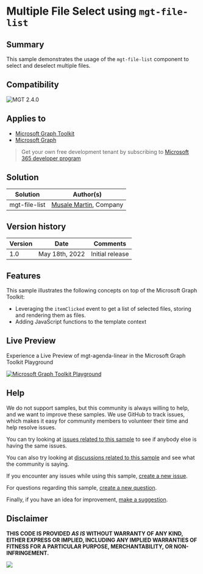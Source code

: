 # Multiple File Select using `mgt-file-list` 

## Summary

This sample demonstrates the usage of the `mgt-file-list` component to select and deselect multiple files.

<!-- ![Linear template](assets/mgt-agenda-linear.png) -->

## Compatibility

![MGT 2.4.0](https://img.shields.io/badge/MGT-2.4.0-green.svg)

## Applies to

* [Microsoft Graph Toolkit](https://docs.microsoft.com/graph/toolkit/overview)
* [Microsoft Graph](https://docs.microsoft.com/graph/)

> Get your own free development tenant by subscribing to [Microsoft 365 developer program](http://aka.ms/o365devprogram)

## Solution

Solution|Author(s)
--------|---------
mgt-file-list | [Musale Martin](https://github.com/musale), Company

## Version history

Version|Date|Comments
-------|----|--------
1.0|May 18th, 2022|Initial release

## Features

This sample illustrates the following concepts on top of the Microsoft Graph Toolkit:

* Leveraging the `itemClicked` event to get a list of selected files, storing and rendering them as files.
* Adding JavaScript functions to the template context


## Live Preview

Experience a Live Preview of mgt-agenda-linear in the Microsoft Graph Toolkit Playground

[![Microsoft Graph Toolkit Playground](https://img.shields.io/badge/Microsoft_Graph_Toolkit-Playground-green.svg)](https://mgt.dev?path=/story/editor--editor&manifest=https://raw.githubusercontent.com/musale/mgt-samples/musale/file-list-multiselect/samples/mgt-file-list-multiselect/assets/mgt-file-list-multiselect.json)

## Help


We do not support samples, but this community is always willing to help, and we want to improve these samples. We use GitHub to track issues, which makes it easy for  community members to volunteer their time and help resolve issues.

You can try looking at [issues related to this sample](https://github.com/pnp/mgt-samples/issues?q=label%3A%22sample%3A%20mgt-agenda-linear%22) to see if anybody else is having the same issues.

You can also try looking at [discussions related to this sample](https://github.com/pnp/mgt-samples/discussions?discussions_q=mgt-agenda-linear) and see what the community is saying.

If you encounter any issues while using this sample, [create a new issue](https://github.com/pnp/mgt-samples/issues/new?assignees=&labels=Needs%3A+Triage+%3Amag%3A%2Ctype%3Abug-suspected%2Csample%3A%20mgt-agenda-linear&template=bug-report.yml&sample=mgt-agenda-linear&authors=@YOURGITHUBUSERNAME&title=mgt-agenda-linear%20-%20).

For questions regarding this sample, [create a new question](https://github.com/pnp/mgt-samples/issues/new?assignees=&labels=Needs%3A+Triage+%3Amag%3A%2Ctype%3Aquestion%2Csample%3A%20mgt-agenda-linear&template=question.yml&sample=mgt-agenda-linear&authors=@YOURGITHUBUSERNAME&title=mgt-agenda-linear%20-%20).

Finally, if you have an idea for improvement, [make a suggestion](https://github.com/pnp/mgt-samples/issues/new?assignees=&labels=Needs%3A+Triage+%3Amag%3A%2Ctype%3Aenhancement%2Csample%3A%20mgt-agenda-linear&template=suggestion.yml&sample=mgt-agenda-linear&authors=@YOURGITHUBUSERNAME&title=mgt-agenda-linear%20-%20).


## Disclaimer

**THIS CODE IS PROVIDED *AS IS* WITHOUT WARRANTY OF ANY KIND, EITHER EXPRESS OR IMPLIED, INCLUDING ANY IMPLIED WARRANTIES OF FITNESS FOR A PARTICULAR PURPOSE, MERCHANTABILITY, OR NON-INFRINGEMENT.**


<img src="https://pnptelemetry.azurewebsites.net/mgt-samples/samples/mgt-agenda-linear" />

